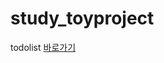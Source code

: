 # study_toyproject

todolist <a href="https://rlozib.github.io/study_toyproject/todo_list/index.html">바로가기</a>


